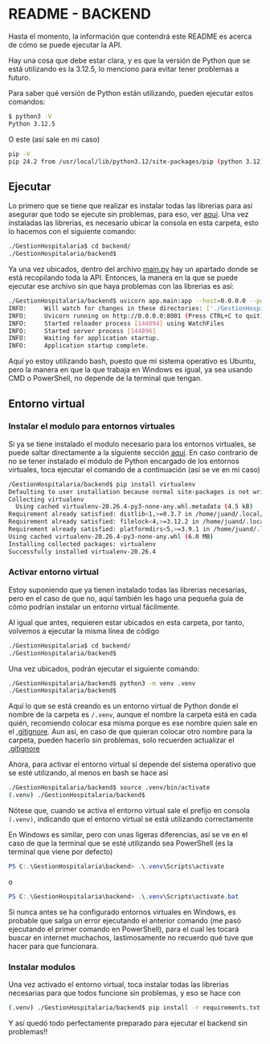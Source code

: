 # README - BACKEND

Hasta el momento, la información que contendrá este README es acerca de cómo se puede ejecutar la API.

Hay una cosa que debe estar clara, y es que la versión de Python que se está utilizando es la 3.12.5, lo menciono para evitar tener problemas a futuro.

Para saber qué versión de Python están utilizando, pueden ejecutar estos comandos:

```bash
$ python3 -V
Python 3.12.5
```

O este (así sale en mi caso)

```bash
pip -V
pip 24.2 from /usr/local/lib/python3.12/site-packages/pip (python 3.12)
```

## Ejecutar

Lo primero que se tiene que realizar es instalar todas las librerias para así asegurar que todo se ejecute sin problemas, para eso, ver [aquí](#entorno-virtual). Una vez instaladas las librerias, es necesario ubicar la consola en esta carpeta, esto lo hacemos con el siguiente comando:

```bash
./GestionHospitalaria$ cd backend/
./GestionHospitalaria/backend$ 
```

Ya una vez ubicados, dentro del archivo [main.py](./app/main.py) hay un apartado donde se está recopilando toda la API. Entonces, la manera en la que se puede ejecutar ese archivo sin que haya problemas con las librerias es así:

```bash
./GestionHospitalaria/backend$ uvicorn app.main:app --host=0.0.0.0 --port=8001 --reload
INFO:     Will watch for changes in these directories: ['./GestionHospitalaria/backend']
INFO:     Uvicorn running on http://0.0.0.0:8001 (Press CTRL+C to quit)
INFO:     Started reloader process [144894] using WatchFiles
INFO:     Started server process [144896]
INFO:     Waiting for application startup.
INFO:     Application startup complete.
```

Aquí yo estoy utilizando bash, puesto que mi sistema operativo es Ubuntu, pero la manera en que la que trabaja en Windows es igual, ya sea usando CMD o PowerShell, no depende de la terminal que tengan.

## Entorno virtual

### Instalar el modulo para entornos virtuales

Si ya se tiene instalado el modulo necesario para los entornos virtuales, se puede saltar directamente a la siguiente sección [aquí](#activar-entorno-virtual). En caso contrario de no se tener instalado el módulo de Python encargado de los entornos virtuales, toca ejecutar el comando de a continuación (así se ve en mi caso)

```bash
/GestionHospitalaria/backend$ pip install virtualenv
Defaulting to user installation because normal site-packages is not writeable
Collecting virtualenv
  Using cached virtualenv-20.26.4-py3-none-any.whl.metadata (4.5 kB)
Requirement already satisfied: distlib<1,>=0.3.7 in /home/juand/.local/lib/python3.12/site-packages (from virtualenv) (0.3.8)
Requirement already satisfied: filelock<4,>=3.12.2 in /home/juand/.local/lib/python3.12/site-packages (from virtualenv) (3.16.0)
Requirement already satisfied: platformdirs<5,>=3.9.1 in /home/juand/.local/lib/python3.12/site-packages (from virtualenv) (4.3.2)
Using cached virtualenv-20.26.4-py3-none-any.whl (6.0 MB)
Installing collected packages: virtualenv
Successfully installed virtualenv-20.26.4
```

### Activar entorno virtual

Estoy suponiendo que ya tienen instalado todas las librerias necesarias, pero en el caso de que no, aquí también les hago una pequeña guía de cómo podrían instalar un entorno virtual fácilmente.

Al igual que antes, requieren estar ubicados en esta carpeta, por tanto, volvemos a ejecutar la misma línea de código

```bash
./GestionHospitalaria$ cd backend/
./GestionHospitalaria/backend$ 
```

Una vez ubicados, podrán ejecutar el siguiente comando:

```bash
./GestionHospitalaria/backend$ python3 -m venv .venv
./GestionHospitalaria/backend$
```

Aquí lo que se está creando es un entorno virtual de Python donde el nombre de la carpeta es `/.venv`, aunque el nombre la carpeta está en cada quién, recomiendo colocar esa misma porque es ese nombre quien sale en el [.gitignore](./.gitignore). Aun así, en caso de que quieran colocar otro nombre para la carpeta, pueden hacerlo sin problemas, solo recuerden actualizar el [.gitignore](./.gitignore)

Ahora, para activar el entorno virtual sí depende del sistema operativo que se esté utilizando, al menos en bash se hace así

```bash
./GestionHospitalaria/backend$ source .venv/bin/activate
(.venv) ./GestionHospitalaria/backend$
```

Nótese que, cuando se activa el entorno virtual sale el prefijo en consola `(.venv)`, indicando que el entorno virtual se está utilizando correctamente

En Windows es similar, pero con unas ligeras diferencias, así se ve en el caso de que la terminal que se esté utilizando sea PowerShell (es la terminal que viene por defecto)

```powershell
PS C:.\GestionHospitalaria\backend> .\.venv\Scripts\activate
```

o

```powershell
PS C:.\GestionHospitalaria\backend> .\.venv\Scripts\activate.bat
```

Si nunca antes se ha configurado entornos virtuales en Windows, es probable que salga un error ejecutando el anterior comando (me pasó ejecutando el primer comando en PowerShell), para el cual les tocará buscar en internet muchachos, lastimosamente no recuerdo qué tuve que hacer para que funcionara.

### Instalar modulos

Una vez activado el entorno virtual, toca instalar todas las librerias necesarias para que todos funcione sin problemas, y eso se hace con

```bash
(.venv) ./GestionHospitalaria/backend$ pip install -r requirements.txt
```

Y así quedó todo perfectamente preparado para ejecutar el backend sin problemas!!
